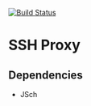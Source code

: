 [![Build Status](https://travis-ci.org/cronn-de/ssh-proxy.png?branch=master)](https://travis-ci.org/cronn-de/ssh-proxy)

# SSH Proxy #

## Dependencies ##

- JSch
